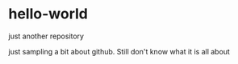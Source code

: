 # hello-world
just another repository

just sampling a bit about github.  Still don't know what it is all about
